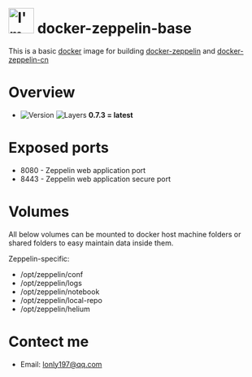 # <img src="https://zeppelin.apache.org//assets/themes/zeppelin/img/zeppelin_logo.png" style="margin-top: -6px;" width="50" alt="I'm zeppelin"> docker-zeppelin-base

This is a basic [docker](https://www.docker.com/what-docker) image for building [docker-zeppelin](http://github.com/lonly197/docker-zeppelin) and [docker-zeppelin-cn](http://github.com/lonly197/docker-zeppelin-cn)

# Overview

- ![Version](https://images.microbadger.com/badges/version/xemuliam/zeppelin:0.7.3.svg) ![Layers](https://images.microbadger.com/badges/image/xemuliam/zeppelin-base:0.7.3.svg) __0.7.3  = latest__

# Exposed ports

- 8080 - Zeppelin web application port
- 8443 - Zeppelin web application secure port

# Volumes

All below volumes can be mounted to docker host machine folders or shared folders to easy maintain data inside them. 

Zeppelin-specific:
- /opt/zeppelin/conf
- /opt/zeppelin/logs
- /opt/zeppelin/notebook
- /opt/zeppelin/local-repo
- /opt/zeppelin/helium

# Contect me

- Email: <lonly197@qq.com>